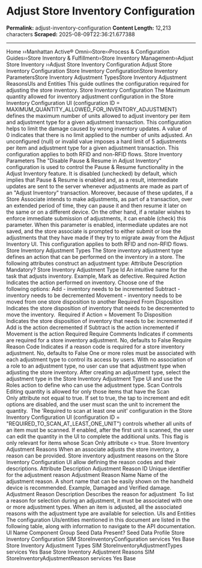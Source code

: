 # Adjust Store Inventory Configuration

**Permalink:** adjust-inventory-configuration
**Content Length:** 12,213 characters
**Scraped:** 2025-08-09T22:36:21.677388

---

Home &rsaquo;&rsaquo;Manhattan Active® Omni&rsaquo;&rsaquo;Store&rsaquo;&rsaquo;Process & Configuration Guides&rsaquo;&rsaquo;Store Inventory & Fulfillment&rsaquo;&rsaquo;Store Inventory Management&rsaquo;&rsaquo;Adjust Store Inventory ››Adjust Store Inventory Configuration Adjust Store Inventory Configuration Store Inventory ConfigurationStore Inventory ParametersStore Inventory Adjustment TypesStore Inventory Adjustment ReasonsUIs and Entities This guide outlines the configuration required for adjusting the store inventory. Store Inventory Configuration The&nbsp;Maximum quantity allowed for inventory adjustment&nbsp;configuration in&nbsp;the Store Inventory Configuration UI (configuration ID = MAXIMUM_QUANTITY_ALLOWED_FOR_INVENTORY_ADJUSTMENT) defines the maximum number of units allowed&nbsp;to adjust inventory per item and adjustment type for a given adjustment transaction. This configuration helps to limit the damage caused by wrong inventory updates.&nbsp;A value of 0&nbsp;indicates that there is no limit applied to the number of units adjusted. An unconfigured (null) or invalid value imposes a hard limit of 5 adjustments per item and adjustment type for a given adjustment transaction. This configuration applies to both RFID and non-RFID flows. Store Inventory Parameters The &quot;Disable Pause & Resume in Adjust Inventory&quot; configuration is used to control the Pause & Resume functionality in the Adjust Inventory feature. It is disabled (unchecked)&nbsp;by default, which implies that Pause & Resume is enabled and, as a result, intermediate updates are sent to the server whenever adjustments are made as part of an &quot;Adjust Inventory&quot; transaction. Moreover, because of these updates, if a Store Associate intends to make adjustments, as part of a transaction,&nbsp;over an extended period of time, they can pause it and then resume it later on the same or on a different device. On the other hand, if a retailer wishes to enforce immediate submission of adjustments, it can enable (check) this parameter. When this parameter is enabled, intermediate updates are not saved, and the store associate is prompted to either submit or lose the adjustments that they have made if they try to migrate away from the Adjust Inventory UI. This configuration applies to both RFID and non-RFID flows. Store Inventory Adjustment Types The Store inventory adjustment type defines an&nbsp;action that can be performed on the inventory in a store. The following attributes construct an adjustment type: Attribute Description Mandatory? Store Inventory Adjustment Type Id An intuitive name for the task that adjusts inventory. Example, Mark as defective. Required Action Indicates the action performed on inventory. Choose one of the following&nbsp;options: Add - inventory needs to be incremented Subtract - inventory needs to be decremented Movement - inventory needs to be moved from one store disposition to another Required From Disposition Indicates the store disposition of inventory that needs to be decremented to move the inventory.&nbsp; Required if Action = Movement To Disposition Indicates the store disposition of inventory that needs to be: incremented if Add is the action decremented if Subtract is the action incremented if Movement is the action Required Require Comments Indicates if comments are required for a store inventory adjustment. No, defaults to False Require Reason Code Indicates if a reason code is required for a store inventory adjustment. No, defaults to False One or more roles&nbsp;must be associated with each adjustment type&nbsp;to control its access by users. With no association of a role&nbsp;to an adjustment type, no user can use that adjustment type when adjusting the store inventory. After creating an adjustment type, select the adjustment type in the Store Inventory Adjustment Type&nbsp;UI and use the Roles&nbsp;action to define who can use the adjustment type. Scan Controls Editing quantity is allowed for only those items that have the&nbsp;Scan Only&nbsp;attribute not equal to true. If set to true, the tap to increment and edit options are disabled, and the user must scan the unit to increment the quantity.&nbsp; The &#39;Required to scan at least one unit&#39; configuration in&nbsp;the Store Inventory Configuration UI (configuration ID = &quot;REQUIRED_TO_SCAN_AT_LEAST_ONE_UNIT&quot;) controls whether all units of an item must be scanned. If enabled, after the first unit is scanned, the&nbsp;user can edit the quantity in the UI to complete the additional units. This flag is only relevant for items whose Scan Only attribute &lt;&gt;&nbsp;true. Store Inventory Adjustment Reasons When an associate adjusts the store inventory, a reason can be provided.&nbsp;Store inventory&nbsp;adjustment reasons on the Store Inventory Configuration UI&nbsp;allow&nbsp;defining&nbsp;the reason codes and their descriptions. Attribute Description Adjustment Reason ID Unique identifier for the adjustment reason Adjustment Reason Name Name of the adjustment reason. A short name that can be easily shown on the handheld device is recommended. Example,&nbsp;Damaged and Verified damage. Adjustment Reason Description Describes the reason for adjustment&nbsp; To list a reason for selection during an adjustment, it must be associated with one or more adjustment types. When an item is adjusted, all the associated reasons with the adjustment type are available for&nbsp;selection. UIs and Entities The configuration UIs/entities mentioned in this document are listed in the following table,&nbsp;along with information to&nbsp;navigate&nbsp;to the API documentation. UI Name Component Group Seed Data Present? Seed Data Profile Store Inventory Configuration SIM StoreInventoryConfiguration services Yes Base Store Inventory Adjustment Types SIM StoreInventoryAdjustmentTypes services Yes Base Store Inventory Adjustment Reasons SIM StoreInventoryAdjustmentReason services Yes Base &nbsp;